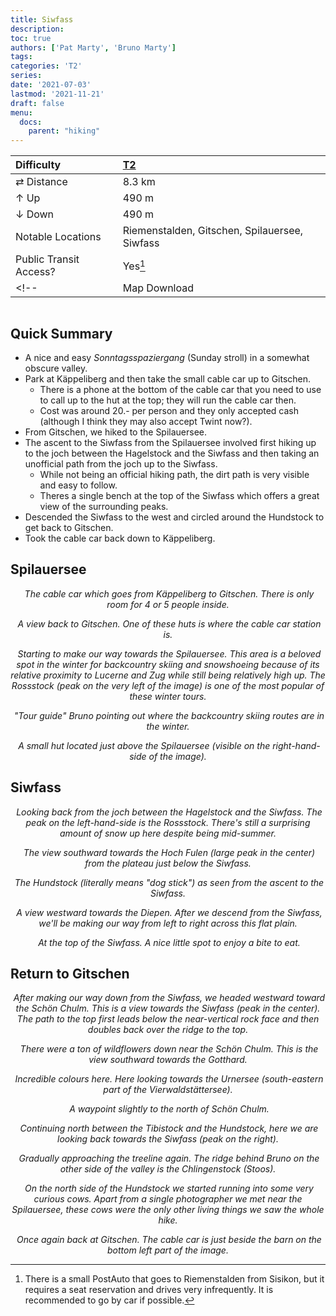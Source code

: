 ```yaml
---
title: Siwfass
description: 
toc: true
authors: ['Pat Marty', 'Bruno Marty']
tags:
categories: 'T2'
series:
date: '2021-07-03'
lastmod: '2021-11-21'
draft: false
menu:
  docs:
    parent: "hiking"
---
```

<link href="../../../style.css" rel="stylesheet"></link>

| Difficulty | [T2](../overview/#wanderskala) |
| :--- | :--- |
| &#8644; Distance | 8.3 km |
| &#8593; Up | 490 m |
| &#8595; Down | 490 m |
| Notable Locations | Riemenstalden, Gitschen, Spilauersee, Siwfass |
| Public Transit Access? | Yes[^1] |
<!-- | Map Download | [PDF](.pdf), [GPX](.gpx) | -->

<p align="center">
  <img src="IMG_0899.JPG" alt="" class="landscape">
</p>

## Quick Summary

- A nice and easy _Sonntagsspaziergang_ (Sunday stroll) in a somewhat obscure valley.
- Park at <hl>Käppeliberg</hl> and then take the small cable car up to <hl>Gitschen</hl>.
  - There is a phone at the bottom of the cable car that you need to use to call up to the hut at the top; they will run the cable car then.
  - Cost was around 20.- per person and they only accepted cash (although I think they may also accept Twint now?).
- From Gitschen, we hiked to the <hl>Spilauersee</hl>.
- The ascent to the <hl>Siwfass</hl> from the <hl>Spilauersee</hl> involved first hiking up to the joch between the Hagelstock and the Siwfass and then taking an unofficial path from the joch up to the <hl>Siwfass</hl>.
  - While not being an official hiking path, the dirt path is very visible and easy to follow.
  - Theres a single bench at the top of the <hl>Siwfass</hl> which offers a great view of the surrounding peaks.
- Descended the Siwfass to the west and circled around the Hundstock to get back to <hl>Gitschen</hl>.
- Took the cable car back down to <hl>Käppeliberg</hl>.

## Spilauersee

<p align="center">
  <img src="IMG_0958.JPG" alt="" class="portrait">
  <em>The cable car which goes from <hl>Käppeliberg</hl> to <hl>Gitschen</hl>.  There is only room for 4 or 5 people inside.</em>
</p>

<p align="center">
  <img src="IMG_0796.JPG" alt="" class="landscape">
  <em>A view back to <hl>Gitschen</hl>.  One of these huts is where the cable car station is.</em>
</p>

<p align="center">
  <img src="IMG_0799.JPG" alt="" class="portrait">
  <em>Starting to make our way towards the <hl>Spilauersee</hl>.  This area is a beloved spot in the winter for backcountry skiing and snowshoeing because of its relative proximity to Lucerne and Zug while still being relatively high up.  The <hl>Rossstock</hl> (peak on the very left of the image) is one of the most popular of these winter tours.</em>
</p>

<p align="center">
  <img src="IMG_0804.JPG" alt="" class="landscape">
  <em>"Tour guide" Bruno pointing out where the backcountry skiing routes are in the winter.</em>
</p>

<p align="center">
  <img src="IMG_0828.JPG" alt="" class="portrait">
  <em>A small hut located just above the <hl>Spilauersee</hl> (visible on the right-hand-side of the image).</em>
</p>

## Siwfass

<p align="center">
  <img src="IMG_0871.JPG" alt="" class="landscape">
  <em>Looking back from the joch between the <hl>Hagelstock</hl> and the <hl>Siwfass</hl>.  The peak on the left-hand-side is the <hl>Rossstock</hl>.  There's still a surprising amount of snow up here despite being mid-summer.</em>
</p>

<p align="center">
  <img src="IMG_0866.JPG" alt="" class="portrait">
  <em>The view southward towards the Hoch Fulen (large peak in the center) from the plateau just below the <hl>Siwfass</hl>.</em>
</p>

<p align="center">
  <img src="IMG_0882.JPG" alt="" class="landscape">
  <em>The <hl>Hundstock</hl> (literally means "dog stick") as seen from the ascent to the <hl>Siwfass</hl>.</em>
</p>

<p align="center">
  <img src="IMG_0885.JPG" alt="" class="landscape">
  <em>A view westward towards the <hl>Diepen</hl>.  After we descend from the Siwfass, we'll be making our way from left to right across this flat plain.</em>
</p>

<p align="center">
  <img src="IMG_0892.JPG" alt="" class="landscape">
  <em>At the top of the <hl>Siwfass</hl>.  A nice little spot to enjoy a bite to eat.</em>
</p>

## Return to Gitschen

<p align="center">
  <img src="IMG_0897.JPG" alt="" class="landscape">
  <em>After making our way down from the Siwfass, we headed westward toward the <hl>Schön Chulm</hl>.  This is a view towards the <hl>Siwfass</hl> (peak in the center).  The path to the top first leads below the near-vertical rock face and then doubles back over the ridge to the top.</em>
</p>

<p align="center">
  <img src="IMG_0899.JPG" alt="" class="landscape">
  <em>There were a ton of wildflowers down near the <hl>Schön Chulm</hl>.  This is the view southward towards the Gotthard.</em>
</p>

<p align="center">
  <img src="IMG_0920.JPG" alt="" class="landscape">
  <em>Incredible colours here.  Here looking towards the Urnersee (south-eastern part of the Vierwaldstättersee).</em>
</p>

<p align="center">
  <img src="IMG_0928.JPG" alt="" class="portrait">
  <em>A waypoint slightly to the north of Schön Chulm.</em>
</p>

<p align="center">
  <img src="IMG_0932.JPG" alt="" class="landscape">
  <em>Continuing north between the Tibistock and the Hundstock, here we are looking back towards the Siwfass (peak on the right).</em>
</p>

<p align="center">
  <img src="IMG_0942.JPG" alt="" class="portrait">
  <em>Gradually approaching the treeline again.  The ridge behind Bruno on the other side of the valley is the Chlingenstock (Stoos).</em>
</p>

<p align="center">
  <img src="IMG_0953.JPG" alt="" class="landscape">
  <em>On the north side of the Hundstock we started running into some very curious cows.  Apart from a single photographer we met near the Spilauersee, these cows were the only other living things we saw the whole hike.</em>
</p>

<p align="center">
  <img src="IMG_0955.JPG" alt="" class="landscape">
  <em>Once again back at <hl>Gitschen</hl>.  The cable car is just beside the barn on the bottom left part of the image.</em>
</p>

[^1]: There is a small PostAuto that goes to Riemenstalden from Sisikon, but it requires a seat reservation and drives very infrequently.  It is recommended to go by car if possible.